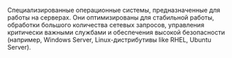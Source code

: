 Специализированные операционные системы, предназначенные для работы на серверах. Они оптимизированы для стабильной работы, обработки большого количества сетевых запросов, управления критически важными службами и обеспечения высокой безопасности (например, Windows Server, Linux-дистрибутивы like RHEL, Ubuntu Server).